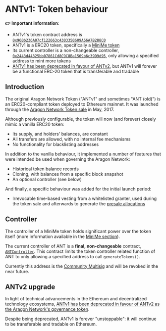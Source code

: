 # ANTv1: Token behaviour

**👉 Important information**:

* ANTv1's token contract address is [`0x960b236A07cf122663c4303350609A66A7B288C0`](https://etherscan.io/token/0x960b236A07cf122663c4303350609A66A7B288C0)
* ANTv1 is a ERC20 token, specifically a [MiniMe token](https://github.com/78carla/test\_aragon-network-token/blob/master/docs/developers/minime.md)
* Its current controller is a non-changeable controller, [`0x2443d44325bb07861Cd8C9C8Ba1569b6c39D9d95`](https://etherscan.io/address/0x2443d44325bb07861Cd8C9C8Ba1569b6c39D9d95), only allowing a specified address to mint more tokens
* [ANTv1 has been deprecated in favour of ANTv2](upgrading-to-antv2/), but ANTv1 will forever be a functional ERC-20 token that is transferable and tradable

## Introduction

The original Aragon Network Token ("ANTv1" and sometimes "ANT (old)") is an ERC20-compliant token deployed to Ethereum mainnet. It was launched through the [Aragon Network Token sale](https://aragon.org/blog/announcing-the-aragon-network-token-sale-fe83fe36902c) in May, 2017.

Although previously configurable, the token will now (and forever) closely mimic a vanilla ERC20 token:

* Its supply, and holders' balances, are constant
* All transfers are allowed, with no internal fee mechanisms
* No functionality for blacklisting addresses

In addition to the vanilla behaviour, it implemented a number of features that were intended be used when governing the Aragon Network:

* Historical token balance records
* Cloning, with balances from a specific block snapshot
* An optional controller (see below)

And finally, a specific behaviour was added for the initial launch period:

* Irrevocable time-based vesting from a whitelisted granter, used during the token sale and afterwards to generate the [presale allocations](https://aragon.org/blog/pre-sale-transparency-report-333e310304c)

## Controller

The controller of a MiniMe token holds significant power over the token itself (more information available in the [MiniMe section](antv1-about-the-minime-token.md)).

The current controller of ANT is a **final, non-changeable** contract, [`ANTController`](https://etherscan.io/address/0x2443d44325bb07861Cd8C9C8Ba1569b6c39D9d95#code). This contract limits the token controller related function of ANT to only allowing a specified address to call `generateTokens()`.

Currently this address is the [Community Multisig](../developers/historical-deployments.md) and will be revoked in the near future.

## ANTv2 upgrade

In light of technical advancements in the Ethereum and decentralized technology ecosystems, [ANTv1 has been deprecated in favour of ANTv2 as the Aragon Network's governance token](upgrading-to-antv2/).

Despite being deprecated, ANTv1 is forever "unstoppable": it will continue to be transferable and tradable on Ethereum.
